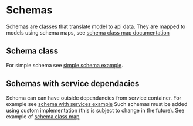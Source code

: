 # Schemas

Schemas are classes that translate model to api data.
They are mapped to models using schema maps, see [schema class map documentation](schema_class_map.md)

## Schema class
For simple schema see [simple schema example](examples/ExampleSimpleSchema.php).

## Schemas with service dependacies
Schema can can have outside dependancies from service container. 
For example see [schema with services example](examples/ExampleServiceSchema.php)
Such schemas must be added using custom implementation (this is subject to change in the future).
See example of [schema class map](examples/ExampleServiceSchemaClassMap.php)
